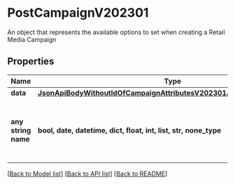# PostCampaignV202301

An object that represents the available options to set when creating a Retail Media Campaign

## Properties
Name | Type | Description | Notes
------------ | ------------- | ------------- | -------------
**data** | [**JsonApiBodyWithoutIdOfCampaignAttributesV202301AndCampaignV202301**](JsonApiBodyWithoutIdOfCampaignAttributesV202301AndCampaignV202301.md) |  | [optional] 
**any string name** | **bool, date, datetime, dict, float, int, list, str, none_type** | any string name can be used but the value must be the correct type | [optional]

[[Back to Model list]](../README.md#documentation-for-models) [[Back to API list]](../README.md#documentation-for-api-endpoints) [[Back to README]](../README.md)


